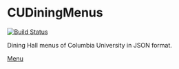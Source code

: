 # CUDiningMenus

[![Build Status](https://travis-ci.com/lyuwen/CUDiningMenus.svg?branch=master)](https://travis-ci.com/lyuwen/CUDiningMenus)

Dining Hall menus of Columbia University in JSON format.

[Menu](https://github.com/lyuwen/CUDiningMenus/releases/download/nightly/diningmenus.json)
